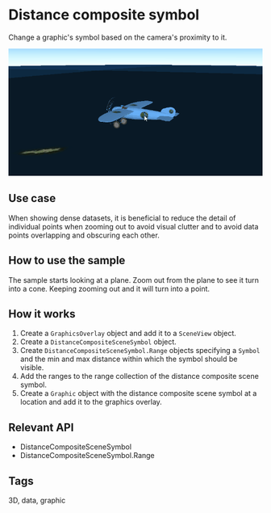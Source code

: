 # Distance composite symbol

Change a graphic's symbol based on the camera's proximity to it.

![Image of distance composite symbol](DistanceCompositeSymbol.gif)

## Use case

When showing dense datasets, it is beneficial to reduce the detail of individual points when zooming out to avoid visual clutter and to avoid data points overlapping and obscuring each other.

## How to use the sample

The sample starts looking at a plane. Zoom out from the plane to see it turn into a cone. Keeping zooming out and it will turn into a point.

## How it works

1. Create a `GraphicsOverlay` object and add it to a `SceneView` object.
2. Create a `DistanceCompositeSceneSymbol` object.
3. Create `DistanceCompositeSceneSymbol.Range` objects specifying a `Symbol` and the min and max distance within which the symbol should be visible.
4. Add the ranges to the range collection of the distance composite scene symbol.
5. Create a `Graphic` object with the distance composite scene symbol at a location and add it to the graphics overlay.

## Relevant API

* DistanceCompositeSceneSymbol
* DistanceCompositeSceneSymbol.Range

## Tags

3D, data, graphic
